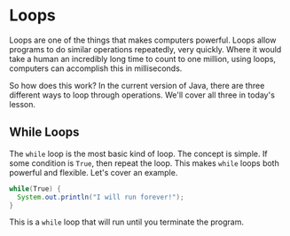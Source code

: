 # Loops

Loops are one of the things that makes computers powerful. Loops allow programs to do similar operations repeatedly, very quickly. Where it would take a human an incredibly long time to count to one million, using loops, computers can accomplish this in milliseconds.

So how does this work? In the current version of Java, there are three different ways to loop through operations. We'll cover all three in today's lesson.

## While Loops
The `while` loop is the most basic kind of loop. The concept is simple. If some condition is `True`, then repeat the loop. This makes `while` loops both powerful and flexible. Let's cover an example.

```java
while(True) {
  System.out.println("I will run forever!");
}
```

This is a `while` loop that will run until you terminate the program.
